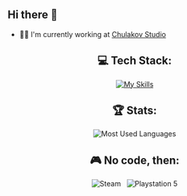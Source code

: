 ## Hi there 👋

- 🧑‍💻 I'm currently working at [Chulakov Studio](https://chulakov.com/)

<div align="center">
  
## 💻 Tech Stack:

[![My Skills](https://skillicons.dev/icons?i=react,ts,js,redux,nextjs,webpack,git,html,css)](https://skillicons.dev)

## 🏆 Stats:

<p>
  <img alt="Most Used Languages" src="https://github-readme-stats.vercel.app/api/top-langs/?username=anuraghazra&layout=compact&theme=dark"/>
</p>

## 🎮 No code, then:

![Steam](https://img.shields.io/badge/steam-%23000000.svg?style=for-the-badge&logo=steam&logoColor=white) &nbsp;
![Playstation 5](https://img.shields.io/badge/Playstation%205-003791?style=for-the-badge&logo=playstation-5&logoColor=white)

</div>
